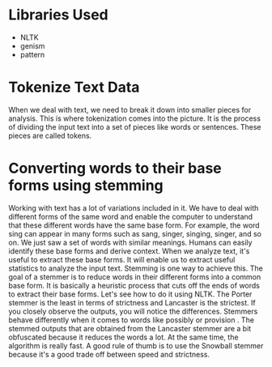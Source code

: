 # Libraries Used
- NLTK
- genism
- pattern

# Tokenize Text Data
When we deal with text, we need to break it down into smaller pieces for analysis. This is
where tokenization comes into the picture. It is the process of dividing the input text into a
set of pieces like words or sentences. These pieces are called tokens.

# Converting words to their base forms using stemming
Working with text has a lot of variations included in it. We have to deal with different
forms of the same word and enable the computer to understand that these different words
have the same base form. For example, the word sing can appear in many forms such as
sang, singer, singing, singer, and so on. We just saw a set of words with similar meanings.
Humans can easily identify these base forms and derive context.
When we analyze text, it's useful to extract these base forms. It will enable us to extract
useful statistics to analyze the input text. Stemming is one way to achieve this. The goal of a
stemmer is to reduce words in their different forms into a common base form. It is basically
a heuristic process that cuts off the ends of words to extract their base forms. Let's see how
to do it using NLTK.
The Porter stemmer is the least in terms of strictness and Lancaster is the strictest. If you
closely observe the outputs, you will notice the differences. Stemmers behave differently
when it comes to words like possibly or provision . The stemmed outputs that are
obtained from the Lancaster stemmer are a bit obfuscated because it reduces the words a
lot. At the same time, the algorithm is really fast. A good rule of thumb is to use the
Snowball stemmer because it's a good trade off between speed and strictness.
